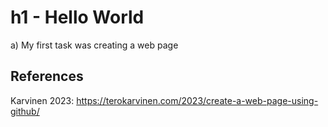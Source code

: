 # h1 - Hello World

a) My first task was creating a web page

## References

Karvinen 2023: https://terokarvinen.com/2023/create-a-web-page-using-github/
